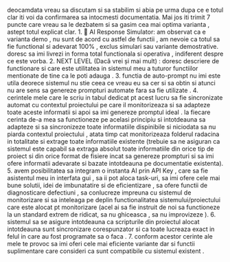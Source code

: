 deocamdata vreau sa discutam si sa stabilim si abia pe urma dupa ce e totul clar iti voi da confirmarea sa intocmesti documentatia. Mai jos iti trimit 7 puncte care vreau sa le dezbatem si sa gasim cea mai optima varianta , astept totul explicat clar.    1. 🤖 AI Response Simulator: am observat ca e varianta demo , nu sunt de acord cu astfel de functii , am nevoie ca totul sa fie functional si adevarat 100% , exclus simulari sau variante demostrative. doresc sa imi livrezi in forma total functionala si operativa , indiferent despre ce este vorba. 2. NEXT LEVEL (Dacă vrei și mai mult) : doresc descriere de functionare si care este utilitatea in sistemul meu a tuturor functiilor mentionate de tine ca le poti adauga . 3. functia de auto-prompt nu imi este utila deorece sistemul nu stie ceea ce vreau eu sa cer si sa obtin si atunci nu are sens sa genereze prompturi automate fara sa fie utilizate . 4. cerintele mele care le scriu in tabul dedicat pt acest lucru sa fie sincronizate automat cu contextul proiectului pe care il monitorizeaza si sa adapteze toate aceste informatii si apoi sa imi genereze promptul ideal . la fiecare cerinta de-a mea sa functioneze pe acelasi principiu si intotdeauna sa adapteze si sa sincronizeze toate informatiile dispinibile si niciodata sa nu piarda contextul proiectului , atata timp cat monitorizeaza folderul radacina in totalitate si extrage toate informatiile existente (trebuie sa ne asiguran ca sistemul este capabil sa extraga absolut toate informatiile din orice tip de proiect si din orice format de fisiere incat sa genereze prompturi si sa imi ofere informatii adevarate si bazate intotdeauna pe documentatie existenta). 5. avem posibilitatea sa integram o instanta AI prin API Key , care sa fie asistentul meu in interfata gui , sa ii pot aloca task-uri, sa imi ofere cele mai bune solutii, idei de imbunatatire si de eficientizare , sa ofere functii de diagnosticare defectiuni , sa conlucreze impreuna cu sistemul de monitorizare si sa inteleaga pe deplin functionalitatea sistemului/proiectului care este alocat pt monitorizare (acel ai sa fie instruit de noi sa functioneze la un standard extrem de ridicat, sa nu ghiceasca , sa nu improvizeze ). 6. sistemul sa se asigure intotdeauna ca scripturile din proiectul alocat intotdeauna sunt sincronizare corespunzator si ca toate lucreaza exact in felul in care au fost programate sa o faca . 7. conform acestor cerinte ale mele te provoc sa imi oferi cele mai eficiente variante dar si functii suplimentare care consideri ca sunt compatibile cu sistemul existent .